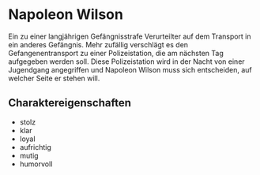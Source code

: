 # Napoleon Wilson

Ein zu einer langjährigen Gefängnisstrafe Verurteilter auf dem Transport in ein anderes Gefängnis. Mehr zufällig verschlägt es den Gefangenentransport zu einer Polizeistation, die am nächsten Tag aufgegeben werden soll. Diese Polizeistation wird in der Nacht von einer Jugendgang angegriffen und Napoleon Wilson muss sich entscheiden, auf welcher Seite er stehen will.

## Charaktereigenschaften
- stolz
- klar
- loyal
- aufrichtig
- mutig
- humorvoll
